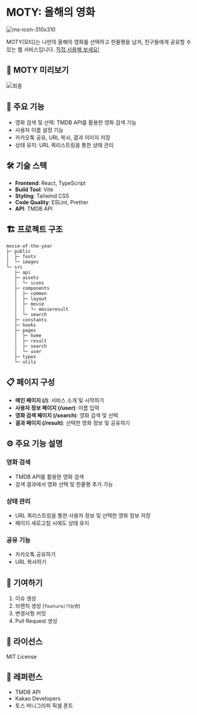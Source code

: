 # MOTY: 올해의 영화
![ms-icon-310x310](https://github.com/user-attachments/assets/b1cafeea-84ad-466b-9e60-084ad66295e1)

MOTY(모티)는 나만의 올해의 영화를 선택하고 한줄평을 남겨, 친구들에게 공유할 수 있는 웹 서비스입니다.
[직접 사용해 보세요!](https://movie-of-the-year.vercel.app)

## 🔭 MOTY 미리보기
![최종](https://github.com/user-attachments/assets/5ff9deb2-a091-47b8-8227-c15eb3741b99)

## 🚀 주요 기능

- 영화 검색 및 선택: TMDB API를 활용한 영화 검색 기능
- 사용자 이름 설정 기능
- 카카오톡 공유, URL 복사, 결과 이미지 저장
- 상태 유지: URL 쿼리스트링을 통한 상태 관리

## 🛠 기술 스택

- **Frontend**: React, TypeScript
- **Build Tool**: Vite
- **Styling**: Tailwind CSS
- **Code Quality**: ESLint, Prettier
- **API**: TMDB API

## 🏗 프로젝트 구조

```
movie-of-the-year
├─ public
│  ├─ fonts
│  └─ images
└─ src
   ├─ api
   ├─ assets
   │  └─ icons
   ├─ components
   │  ├─ common
   │  ├─ layout
   │  ├─ movie
   │  │  └─ movieresult
   │  └─ search
   ├─ constants
   ├─ hooks
   ├─ pages
   │  ├─ home
   │  ├─ result
   │  ├─ search
   │  └─ user
   ├─ types
   └─ utils
```

## 📋 페이지 구성

- **메인 페이지 (/)**: 서비스 소개 및 시작하기
- **사용자 정보 페이지 (/user)**: 이름 입력
- **영화 검색 페이지 (/search)**: 영화 검색 및 선택
- **결과 페이지 (/result)**: 선택한 영화 정보 및 공유하기

## ⚙️ 주요 기능 설명

### 영화 검색

- TMDB API를 활용한 영화 검색
- 검색 결과에서 영화 선택 및 한줄평 추가 가능

### 상태 관리

- URL 쿼리스트링을 통한 사용자 정보 및 선택한 영화 정보 저장
- 페이지 새로고침 시에도 상태 유지

### 공유 기능

- 카카오톡 공유하기
- URL 복사하기

## 🤝 기여하기

1. 이슈 생성
2. 브랜치 생성 (`feature/기능명`)
3. 변경사항 커밋
4. Pull Request 생성

## 📝 라이선스

MIT License

## 👏 레퍼런스

- TMDB API
- Kakao Developers
- 토스 머니그라피 픽셀 폰트
